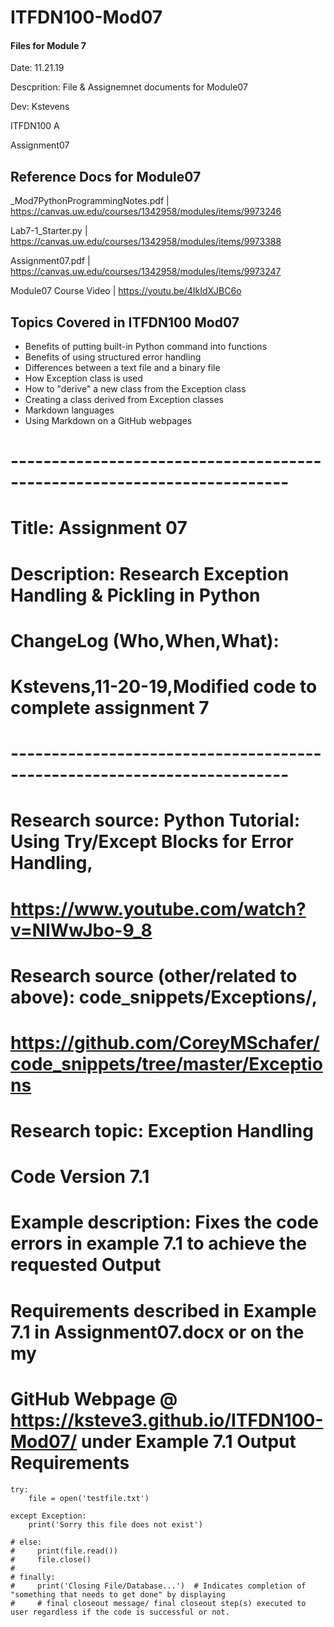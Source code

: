 # ITFDN100-Mod07
 #### Files for Module 7

 Date: 11.21.19
 
 Descprition: File & Assignemnet documents for Module07
 
 Dev: Kstevens
 
 ITFDN100 A
 
 Assignment07
 
## Reference Docs for Module07
 
 _Mod7PythonProgrammingNotes.pdf | https://canvas.uw.edu/courses/1342958/modules/items/9973246
 
 Lab7-1_Starter.py | https://canvas.uw.edu/courses/1342958/modules/items/9973388
 
 Assignment07.pdf | https://canvas.uw.edu/courses/1342958/modules/items/9973247
 
 Module07 Course Video  | https://youtu.be/4IkIdXJBC6o
 


## Topics Covered in ITFDN100 Mod07

- Benefits of putting built-in Python command into functions
- Benefits of using structured error handling
- Differences between a text file and a binary file
- How Exception class is used
- How to "derive" a new class from the Exception class
- Creating a class derived from Exception classes
- Markdown languages
- Using Markdown on a GitHub webpages

# ------------------------------------------------------------------------ #
# Title: Assignment 07
# Description: Research Exception Handling & Pickling in Python
# ChangeLog (Who,When,What):
# Kstevens,11-20-19,Modified code to complete assignment 7
# ------------------------------------------------------------------------ #
# Research source: Python Tutorial: Using Try/Except Blocks for Error Handling,
# https://www.youtube.com/watch?v=NIWwJbo-9_8
# Research source (other/related to above): code_snippets/Exceptions/,
# https://github.com/CoreyMSchafer/code_snippets/tree/master/Exceptions
# Research topic: Exception Handling
# Code Version 7.1
# Example description: Fixes the code errors in example 7.1 to achieve the requested Output
# Requirements described in Example 7.1 in Assignment07.docx or on the my
# GitHub Webpage @ https://ksteve3.github.io/ITFDN100-Mod07/ under Example 7.1 Output Requirements

```
try:
    file = open('testfile.txt')

except Exception:
    print('Sorry this file does not exist')

# else:
#     print(file.read())
#     file.close()
#
# finally:
#     print('Closing File/Database...')  # Indicates completion of "something that needs to get done" by displaying
#     # final closeout message/ final closeout step(s) executed to user regardless if the code is successful or not.

```

